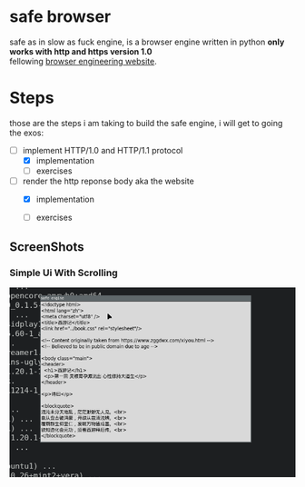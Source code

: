 # safe browser
safe as in slow as fuck engine, is a browser engine written in python **only works with http and https version 1.0**     
fellowing [browser engineering website](https://browser.engineering/). 

# Steps
those are the steps i am taking to build the safe engine, i will get to going the exos:     
- [ ] implement HTTP/1.0 and HTTP/1.1 protocol 
    - [x] implementation 
    - [ ] exercises 
- [ ] render the http reponse body aka the website
    - [x] implementation 
    - [ ] exercises 


## ScreenShots
### Simple Ui With Scrolling
![Simple Ui With Scrolling](./screenshots/simple_ui_interface_with_scrolling.gif)     